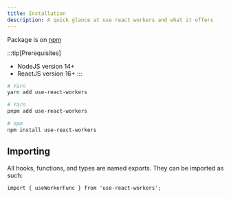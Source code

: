 ```yaml
---
title: Installation
description: A quick glance at use react workers and what it offers
---
```


Package is on [npm](https://www.npmjs.com/package/use-react-workers)

:::tip[Prerequisites]

- NodeJS version 14+
- ReactJS version 16+
  :::

```bash
# Yarn
yarn add use-react-workers

# Yarn
pnpm add use-react-workers

# npm
npm install use-react-workers
```

## Importing

All hooks, functions, and types are named exports. They can be imported as such:

```tsx
import { useWorkerFunc } from 'use-react-workers';
```

